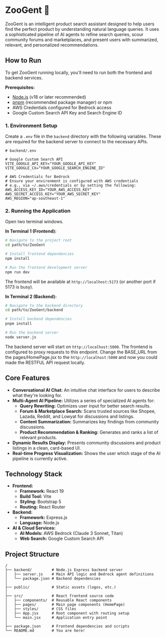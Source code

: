 # ZooGent 🦓

ZooGent is an intelligent product search assistant designed to help users find the perfect product by understanding natural language queries. It uses a sophisticated pipeline of AI agents to refine search queries, scour community forums and marketplaces, and present users with summarized, relevant, and personalized recommendations.

## How to Run

To get ZooGent running locally, you'll need to run both the frontend and backend services.

**Prerequisites:**
*   [Node.js](https://nodejs.org/) (v18 or later recommended)
*   [pnpm](https://pnpm.io/installation) (recommended package manager) or npm
*   AWS Credentials configured for Bedrock access
*   Google Custom Search API Key and Search Engine ID

### 1. Environment Setup

Create a `.env` file in the `backend` directory with the following variables. These are required for the backend server to connect to the necessary APIs.

```env
# backend/.env

# Google Custom Search API
VITE_GOOGLE_API_KEY="YOUR_GOOGLE_API_KEY"
VITE_GOOGLE_CX="YOUR_GOOGLE_SEARCH_ENGINE_ID"

# AWS Credentials for Bedrock
# Ensure your environment is configured with AWS credentials
# e.g., via ~/.aws/credentials or by setting the following:
AWS_ACCESS_KEY_ID="YOUR_AWS_ACCESS_KEY"
AWS_SECRET_ACCESS_KEY="YOUR_AWS_SECRET_KEY"
AWS_REGION="ap-southeast-1"
```

### 2. Running the Application

Open two terminal windows.

**In Terminal 1 (Frontend):**
```bash
# Navigate to the project root
cd path/to/ZooGent

# Install frontend dependencies
npm install

# Run the frontend development server
npm run dev
```
The frontend will be available at `http://localhost:5173` (or another port if 5173 is busy).

**In Terminal 2 (Backend):**
```bash
# Navigate to the backend directory
cd path/to/ZooGent/backend

# Install backend dependencies
pnpm install

# Run the backend server
node server.js
```
The backend server will start on `http://localhost:5000`. The frontend is configured to proxy requests to this endpoint.
Change the BASE_URL from the pages/HomePage.jsx to the `http://localhost:5000` and now you could made the RESTFUL API request locally.

## Core Features

*   **Conversational AI Chat:** An intuitive chat interface for users to describe what they're looking for.
*   **Multi-Agent AI Pipeline:** Utilizes a series of specialized AI agents for:
    *   **Query Rewriting:** Optimizes user input for better search results.
    *   **Forum & Marketplace Search:** Scans trusted sources like Shopee, Lazada, Reddit, and Lowyat for discussions and listings.
    *   **Content Summarization:** Summarizes key findings from community discussions.
    *   **Product Recommendation & Ranking:** Generates and ranks a list of relevant products.
*   **Dynamic Results Display:** Presents community discussions and product listings in a clean, card-based UI.
*   **Real-time Progress Visualization:** Shows the user which stage of the AI pipeline is currently active.

## Technology Stack

*   **Frontend:**
    *   **Framework:** React 19
    *   **Build Tool:** Vite
    *   **Styling:** Bootstrap 5
    *   **Routing:** React Router
*   **Backend:**
    *   **Framework:** Express.js
    *   **Language:** Node.js
*   **AI & Cloud Services:**
    *   **AI Models:** AWS Bedrock (Claude 3 Sonnet, Titan)
    *   **Web Search:** Google Custom Search API

## Project Structure

```
/
├── backend/         # Node.js Express backend server
│   ├── server.js    # Main API logic and Bedrock agent definitions
│   └── package.json # Backend dependencies
│
├── public/          # Static assets (logos, etc.)
│
├── src/             # React frontend source code
│   ├── components/  # Reusable React components
│   ├── pages/       # Main page components (HomePage)
│   ├── styles/      # CSS files
│   ├── App.jsx      # Root component with routing setup
│   └── main.jsx     # Application entry point
│
├── package.json     # Frontend dependencies and scripts
└── README.md        # You are here!
```